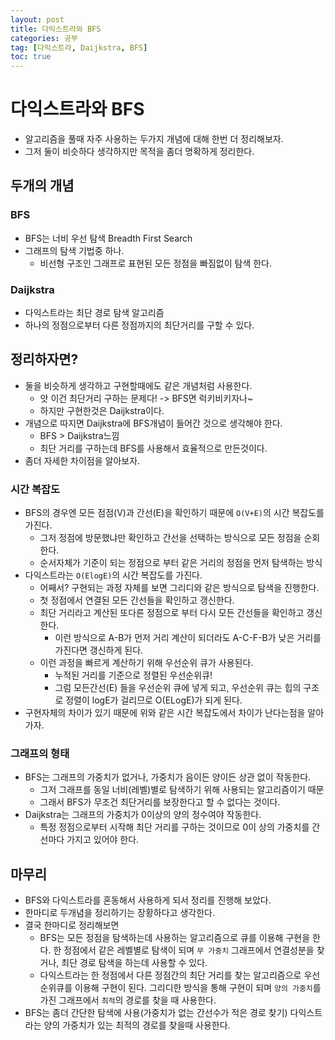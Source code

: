 ```yaml
---
layout: post
title: 다익스트라와 BFS
categories: 공부
tag: [다익스트라, Daijkstra, BFS]
toc: true
---
```


# 다익스트라와 BFS

- 알고리즘을 풀때 자주 사용하는 두가지 개념에 대해 한번 더 정리해보자.
- 그저 둘이 비슷하다 생각하지만 목적을 좀더 명확하게 정리한다.

## 두개의 개념

### BFS

- BFS는 너비 우선 탐색 Breadth First Search
- 그래프의 탐색 기법중 하나.
  - 비선형 구조인 그래프로 표현된 모든 정점을 빠짐없이 탐색 한다.

### Daijkstra

- 다익스트라는 최단 경로 탐색 알고리즘
- 하나의 정점으로부터 다른 정점까지의 최단거리를 구할 수 있다.

## 정리하자면?

- 둘을 비슷하게 생각하고 구현할때에도 같은 개념처럼 사용한다.
  - 앗 이건 최단거리 구하는 문제다! -> BFS면 럭키비키자나~
  - 하지만 구현한것은 Daijkstra이다.
- 개념으로 따지면 Daijkstra에 BFS개념이 들어간 것으로 생각해야 한다.
  - BFS > Daijkstra느낌
  - 최단 거리를 구하는데 BFS를 사용해서 효율적으로 만든것이다.
- 좀더 자세한 차이점을 알아보자.

### 시간 복잡도

- BFS의 경우엔 모든 점점(V)과 간선(E)을 확인하기 때문에 `O(V+E)`의 시간 복잡도를 가진다.
  - 그저 정점에 방문했냐만 확인하고 간선을 선택하는 방식으로 모든 정점을 순회한다.
  - 순서자체가 기준이 되는 정점으로 부터 같은 거리의 정점을 먼저 탐색하는 방식
- 다익스트라는 `O(ElogE)`의 시간 복잡도를 가진다.
  - 어째서? 구현되는 과정 자체를 보면 그리디와 같은 방식으로 탐색을 진행한다.
  - 첫 정점에서 연결된 모든 간선들을 확인하고 갱신한다.
  - 최단 거리라고 계산된 또다른 정점으로 부터 다시 모든 간선들을 확인하고 갱신한다.
    - 이런 방식으로 A-B가 먼저 거리 계산이 되더라도 A-C-F-B가 낮은 거리를 가진다면 갱신하게 된다.
  - 이런 과정을 빠르게 계산하기 위해 우선순위 큐가 사용된다.
    - 누적된 거리를 기준으로 정렬된 우선순위큐!
    - 그럼 모든간선(E) 들을 우선순위 큐에 넣게 되고, 우선순위 큐는 힙의 구조로 정렬이 logE가 걸리므로 O(ELogE)가 되게 된다.
- 구현자체의 차이가 있기 때문에 위와 같은 시간 복잡도에서 차이가 난다는점을 알아가자.

### 그래프의 형태

- BFS는 그래프의 가중치가 없거나, 가중치가 음이든 양이든 상관 없이 작동한다.
  - 그저 그래프를 동일 너비(레벨)별로 탐색하기 위해 사용되는 알고리즘이기 때문
  - 그래서 BFS가 무조건 최단거리를 보장한다고 할 수 없다는 것이다.
- Daijkstra는 그래프의 가중치가 0이상의 양의 정수여야 작동한다.
  - 특정 정점으로부터 시작해 최단 거리를 구하는 것이므로 0이 상의 가중치를 간선마다 가지고 있어야 한다.

## 마무리

- BFS와 다익스트라를 혼동해서 사용하게 되서 정리를 진행해 보았다.
- 한마디로 두개념을 정리하기는 장황하다고 생각한다.
- 결국 한마디로 정리해보면
  - BFS는 모든 정점을 탐색하는데 사용하는 알고리즘으로 큐를 이용해 구현을 한다. 한 정점에서 같은 레벨별로 탐색이 되며 `무 가중치` 그래프에서 연결성분을 찾거나, 최단 경로 탐색을 하는데 사용할 수 있다.
  - 다익스트라는 한 정점에서 다른 정점간의 최단 거리를 찾는 알고리즘으로 우선순위큐를 이용해 구현이 된다. 그리디한 방식을 통해 구현이 되며 `양의 가중치`를 가진 그래프에서 `최적`의 경로를 찾을 때 사용한다.
- BFS는 좀더 간단한 탐색에 사용(가중치가 없는 간선수가 적은 경로 찾기) 다익스트라는 양의 가중치가 있는 최적의 경로를 찾을때 사용한다.
